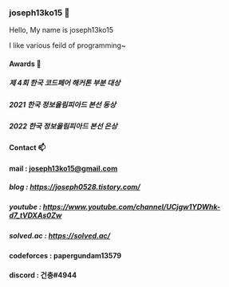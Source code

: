 ### joseph13ko15 👋

Hello, My name is joseph13ko15

I like various feild of programming~





<!--
**python-programmer1512/python-programmer1512** is a ✨ _special_ ✨ repository because its `README.md` (this file) appears on your GitHub profile.

Here are some ideas to get you started:

- 🔭 I’m currently working on ...
- 🌱 I’m currently learning ...
- 👯 I’m looking to collaborate on ...
- 🤔 I’m looking for help with ...
- 💬 Ask me about ...
- 📫 How to reach me: ...
- 😄 Pronouns: ...
- ⚡ Fun fact: ...
-->


#### Awards 🥇

  ##### 제 4회 한국 코드페어 해커톤 부분 대상

  ##### 2021 한국 정보올림피아드 본선 동상

  ##### 2022 한국 정보올림피아드 본선 은상
  
  


#### Contact 📫

  #### mail : joseph13ko15@gmail.com

  ##### blog : https://joseph0528.tistory.com/

  ##### youtube : https://www.youtube.com/channel/UCjgw1YDWhk-d7_tVDXAs0Zw

  ##### solved.ac : https://solved.ac/

  #### codeforces : papergundam13579

  #### discord : 건충#4944


